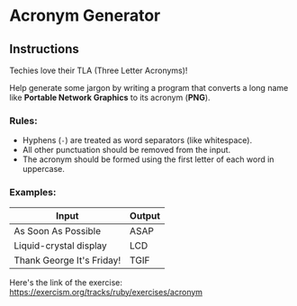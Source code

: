 # Acronym Generator

## Instructions

Techies love their TLA (Three Letter Acronyms)!

Help generate some jargon by writing a program that converts a long name like **Portable Network Graphics** to its acronym (**PNG**).

### Rules:
- Hyphens (`-`) are treated as word separators (like whitespace).
- All other punctuation should be removed from the input.
- The acronym should be formed using the first letter of each word in uppercase.

### Examples:

| Input                      | Output |
|----------------------------|--------|
| As Soon As Possible       | ASAP   |
| Liquid-crystal display    | LCD    |
| Thank George It's Friday! | TGIF   |

Here's the link of the exercise: https://exercism.org/tracks/ruby/exercises/acronym
